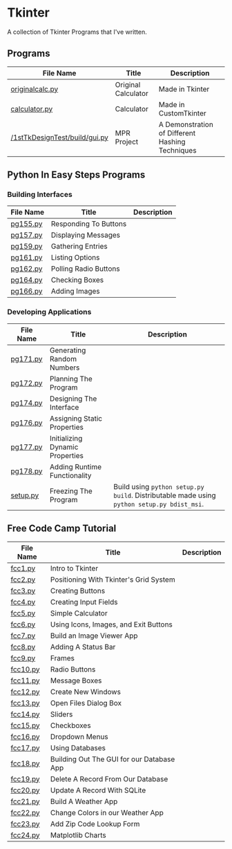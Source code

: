 # Tkinter
A collection of Tkinter Programs that I've written.

## Programs

| File Name                                                      | Title               | Description                                     |
| -------------------------------------------------------------- | ------------------- | ----------------------------------------------- |
| [originalcalc.py](originalcalc.py)                             | Original Calculator | Made in Tkinter                                 |
| [calculator.py](calculator.py)                                 | Calculator          | Made in CustomTkinter                           |
| [/1stTkDesignTest/build/gui.py](/1stTkDesignTest/build/gui.py) | MPR Project         | A Demonstration of Different Hashing Techniques |

## Python In Easy Steps Programs

### Building Interfaces

| File Name            | Title                 | Description |
| -------------------- | --------------------- | ----------- |
| [pg155.py](pg155.py) | Responding To Buttons |             |
| [pg157.py](pg157.py) | Displaying Messages   |             |
| [pg159.py](pg159.py) | Gathering Entries     |             |
| [pg161.py](pg161.py) | Listing Options       |             |
| [pg162.py](pg162.py) | Polling Radio Buttons |             |
| [pg164.py](pg164.py) | Checking Boxes        |             |
| [pg166.py](pg166.py) | Adding Images         |             |

### Developing Applications
| File Name            | Title                           | Description                                                                               |
| -------------------- | ------------------------------- | ----------------------------------------------------------------------------------------- |
| [pg171.py](pg171.py) | Generating Random Numbers       |                                                                                           |
| [pg172.py](pg172.py) | Planning The Program            |                                                                                           |
| [pg174.py](pg174.py) | Designing The Interface         |                                                                                           |
| [pg176.py](pg176.py) | Assigning Static Properties     |                                                                                           |
| [pg177.py](pg177.py) | Initializing Dynamic Properties |                                                                                           |
| [pg178.py](pg178.py) | Adding Runtime Functionality    |                                                                                           |
| [setup.py](setup.py) | Freezing The Program            | Build using `python setup.py build`. Distributable made using `python setup.py bdist_msi`. |

## Free Code Camp Tutorial

| File Name            | Title                                     | Description |
| -------------------- | ----------------------------------------- | ----------- |
| [fcc1.py](fcc1.py)   | Intro to Tkinter                          |             |
| [fcc2.py](fcc2.py)   | Positioning With Tkinter's Grid System    |             |
| [fcc3.py](fcc3.py)   | Creating Buttons                          |             |
| [fcc4.py](fcc4.py)   | Creating Input Fields                     |             |
| [fcc5.py](fcc5.py)   | Simple Calculator                         |             |
| [fcc6.py](fcc6.py)   | Using Icons, Images, and Exit Buttons     |             |
| [fcc7.py](fcc7.py)   | Build an Image Viewer App                 |             |
| [fcc8.py](fcc8.py)   | Adding A Status Bar                       |             |
| [fcc9.py](fcc9.py)   | Frames                                    |             |
| [fcc10.py](fcc10.py) | Radio Buttons                             |             |
| [fcc11.py](fcc11.py) | Message Boxes                             |             |
| [fcc12.py](fcc12.py) | Create New Windows                        |             |
| [fcc13.py](fcc13.py) | Open Files Dialog Box                     |             |
| [fcc14.py](fcc14.py) | Sliders                                   |             |
| [fcc15.py](fcc15.py) | Checkboxes                                |             |
| [fcc16.py](fcc16.py) | Dropdown Menus                            |             |
| [fcc17.py](fcc17.py) | Using Databases                           |             |
| [fcc18.py](fcc18.py) | Building Out The GUI for our Database App |             |
| [fcc19.py](fcc19.py) | Delete A Record From Our Database         |             |
| [fcc20.py](fcc20.py) | Update A Record With SQLite               |             |
| [fcc21.py](fcc21.py) | Build A Weather App                       |             |
| [fcc22.py](fcc22.py) | Change Colors in our Weather App          |             |
| [fcc23.py](fcc23.py) | Add Zip Code Lookup Form                  |             |
| [fcc24.py](fcc24.py) | Matplotlib Charts                         |             |